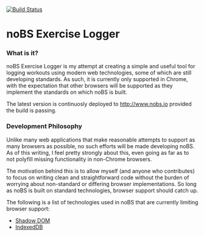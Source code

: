 [![Build Status](https://travis-ci.org/bgourlie/noBS.svg?branch=master)](https://travis-ci.org/bgourlie/noBS)

# noBS Exercise Logger

### What is it?

noBS Exercise Logger is my attempt at creating a simple and useful tool for logging workouts using modern web technologies, some of which are still developing standards.  As such, it is currently only supported in Chrome, with the expectation that other browsers will be supported as they implement the standards on which noBS is built.

The latest version is continuosly deployed to http://www.nobs.io provided the build is passing. 

### Development Philosophy

Unlike many web applications that make reasonable attempts to support as many browsers as possible, no such efforts will be made developing noBS.  As of this writing, I feel pretty strongly about this, even going as far as to not polyfill missing functionality in non-Chrome browsers.

The motivation behind this is to allow myself (and anyone who contributes) to focus on writing clean and straightforward code without the burden of worrying about non-standard or differing browser implementations.  So long as noBS is built on standard technologies, browser support should catch up.

The following is a list of technologies used in noBS that are currently limiting browser support:

- [Shadow DOM](http://caniuse.com/#search=shadowdom)
- [IndexedDB](http://caniuse.com/#feat=indexeddb)
